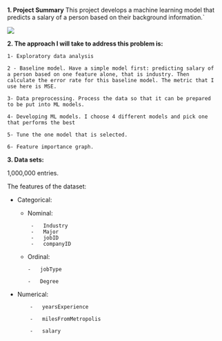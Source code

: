 ﻿

**1.  Project Summary**
		This project develops a machine learning model that predicts a salary of a person based on their background information.`

  ![](https://www.google.com/url?sa=i&source=images&cd=&ved=2ahUKEwixncPMzKTnAhUvFjQIHcMYBYEQjRx6BAgBEAQ&url=https://insights.dice.com/2018/01/23/salary-satisfaction-tech-jobs/&psig=AOvVaw19IVNbZ0OGFskidv8WjOFg&ust=1580242608195327)

**2. The approach I will take to address this problem is:**  
    

	1- Exploratory data analysis
    
    2 - Baseline model. Have a simple model first: predicting salary of
    a person based on one feature alone, that is industry. Then
    calculate the error rate for this baseline model. The metric that I
    use here is MSE.
    
    3- Data preprocessing. Process the data so that it can be prepared
    to be put into ML models.
    
    4- Developing ML models. I choose 4 different models and pick one
    that performs the best
    
    5- Tune the one model that is selected.
    
    6- Feature importance graph.

**3.  Data sets:**  
    

1,000,000 entries.

The features of the dataset:

 - Categorical:  
	 - Nominal:
		
			    
			-   Industry  
			-   Major
			-   jobID
			-   companyID



	-   Ordinal:  
    

			-   jobType  
			    
			-   Degree  
    

-   Numerical:  
    

			-   yearsExperience  
			    
			-   milesFromMetropolis  
			    
			-   salary
